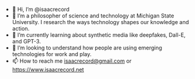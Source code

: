 - 👋 Hi, I’m @isaacrecord
- 👀 I’m a philosopher of science and technology at Michigan State University. I research the ways technology shapes our knowledge and action.
- 🌱 I’m currently learning about synthetic media like deepfakes, Dall-E, and GPT-3. 
- 💞️ I’m looking to understand how people are using emerging technologies for work and play.
- 📫 How to reach me isaacrecord@gmail.com or https://www.isaacrecord.net

<!---
isaacrecord/isaacrecord is a ✨ special ✨ repository because its `README.md` (this file) appears on your GitHub profile.
You can click the Preview link to take a look at your changes.
--->

